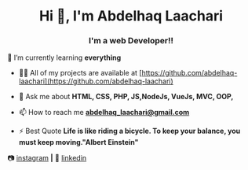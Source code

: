 
<h1 align="center">Hi 👋, I'm Abdelhaq Laachari</h1>
<h3 align="center">I'm a web Developer!!</h3>


🌱 I’m currently learning **everything**

- 👨‍💻 All of my projects are available at [https://github.com/abdelhaq-laachari](https://github.com/abdelhaq-laachari)

- 💬 Ask me about **HTML, CSS, PHP, JS,NodeJs, VueJs, MVC, OOP,**

- 📫 How to reach me **abdelhaq_laachari@gmail.com**

- ⚡ Best Quote **Life is like riding a bicycle. To keep your balance, you must keep moving."Albert Einstein"**


📷 [instagram][instagram] **|**
👔 [linkedin][linkedin]


[linkedin]: https://www.linkedin.com/in/abdelhaq-laachari-0a6b22203/
[instagram]: https://www.instagram.com/its_me_abdelhaq/
